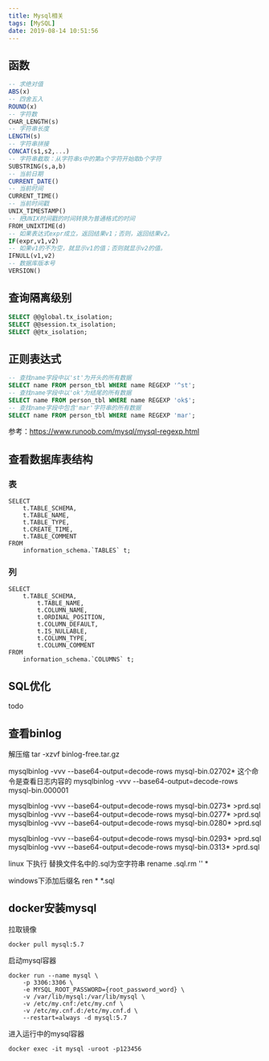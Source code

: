 ```yaml
---
title: Mysql相关
tags: [MySQL]
date: 2019-08-14 10:51:56
---
```


## 函数
```sql
-- 求绝对值
ABS(x)
-- 四舍五入
ROUND(x)
-- 字符数
CHAR_LENGTH(s)
-- 字符串长度
LENGTH(s)
-- 字符串拼接
CONCAT(s1,s2,...)
-- 字符串截取：从字符串s中的第a个字符开始取b个字符
SUBSTRING(s,a,b)
-- 当前日期
CURRENT_DATE()
-- 当前时间
CURRENT_TIME()
-- 当前时间戳
UNIX_TIMESTAMP()
-- 把UNIX时间戳的时间转换为普通格式的时间
FROM_UNIXTIME(d)
-- 如果表达式expr成立，返回结果v1；否则，返回结果v2。
IF(expr,v1,v2)
-- 如果v1的不为空，就显示v1的值；否则就显示v2的值。
IFNULL(v1,v2)
-- 数据库版本号
VERSION()
```

## 查询隔离级别
```sql
SELECT @@global.tx_isolation;
SELECT @@session.tx_isolation;
SELECT @@tx_isolation;
```

## 正则表达式
```sql
-- 查找name字段中以'st'为开头的所有数据
SELECT name FROM person_tbl WHERE name REGEXP '^st';
-- 查找name字段中以'ok'为结尾的所有数据
SELECT name FROM person_tbl WHERE name REGEXP 'ok$';
-- 查找name字段中包含'mar'字符串的所有数据
SELECT name FROM person_tbl WHERE name REGEXP 'mar';
```
参考：https://www.runoob.com/mysql/mysql-regexp.html


## 查看数据库表结构
### 表
```mysql
SELECT
    t.TABLE_SCHEMA,
    t.TABLE_NAME,
    t.TABLE_TYPE,
    t.CREATE_TIME,
    t.TABLE_COMMENT
FROM
    information_schema.`TABLES` t;
```
### 列
```mysql
SELECT
    t.TABLE_SCHEMA,
        t.TABLE_NAME,
        t.COLUMN_NAME,
        t.ORDINAL_POSITION,
        t.COLUMN_DEFAULT,
        t.IS_NULLABLE,
        t.COLUMN_TYPE,
        t.COLUMN_COMMENT
FROM
    information_schema.`COLUMNS` t;
```

## SQL优化
todo

## 查看binlog
解压缩
tar -xzvf binlog-free.tar.gz

mysqlbinlog -vvv --base64-output=decode-rows mysql-bin.02702* 这个命令是查看日志内容的
mysqlbinlog -vvv --base64-output=decode-rows mysql-bin.000001

mysqlbinlog -vvv --base64-output=decode-rows mysql-bin.0273* >prd.sql
mysqlbinlog -vvv --base64-output=decode-rows mysql-bin.0277* >prd.sql
mysqlbinlog -vvv --base64-output=decode-rows mysql-bin.0280* >prd.sql

mysqlbinlog -vvv --base64-output=decode-rows mysql-bin.0293* >prd.sql
mysqlbinlog -vvv --base64-output=decode-rows mysql-bin.0313* >prd.sql

linux 下执行
替换文件名中的.sql为空字符串
rename \.sql.rm '' *

windows下添加后缀名
ren * *.sql


## docker安装mysql
拉取镜像
```
docker pull mysql:5.7
```

启动mysql容器
```
docker run --name mysql \
    -p 3306:3306 \
    -e MYSQL_ROOT_PASSWORD={root_password_word} \
    -v /var/lib/mysql:/var/lib/mysql \
    -v /etc/my.cnf:/etc/my.cnf \
    -v /etc/my.cnf.d:/etc/my.cnf.d \
    --restart=always -d mysql:5.7
```

进入运行中的mysql容器
```
docker exec -it mysql -uroot -p123456
```

